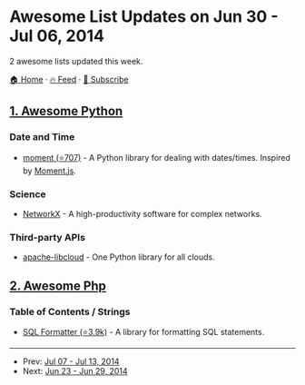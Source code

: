 # Awesome List Updates on Jun 30 - Jul 06, 2014

2 awesome lists updated this week.

[🏠 Home](/README.md) · [🔥 Feed](https://test.trackawesomelist.com/week/feed.xml) · [📮 Subscribe](https://trackawesomelist.us17.list-manage.com/subscribe?u=d2f0117aa829c83a63ec63c2f&id=36a103854c)



## [1. Awesome Python](/content/vinta/awesome-python/week/README.md)

### Date and Time

*   [moment (⭐707)](https://github.com/zachwill/moment) - A Python library for dealing with dates/times. Inspired by [Moment.js](http://momentjs.com/).

### Science

*   [NetworkX](https://networkx.github.io/) - A high-productivity software for complex networks.

### Third-party APIs

*   [apache-libcloud](https://libcloud.apache.org/) - One Python library for all clouds.

## [2. Awesome Php](/content/ziadoz/awesome-php/week/README.md)

### Table of Contents / Strings

*   [SQL Formatter (⭐3.9k)](https://github.com/jdorn/sql-formatter/) - A library for formatting SQL statements.

---

- Prev: [Jul 07 - Jul 13, 2014](/content/2014/27/README.md)
- Next: [Jun 23 - Jun 29, 2014](/content/2014/25/README.md)